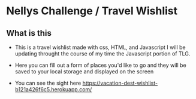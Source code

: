 # Nellys Challenge / Travel Wishlist

## What is this
- This is a travel wishlist made with css, HTML, and Javascript I will be updating throught the course of my time the Javascript portion of TLG.

- Here you can fill out a form of places you'd like to go and they will be saved to your local storage and displayed on the screen

- You can see the sight here https://vacation-dest-wishlist-b121a426f6c5.herokuapp.com/